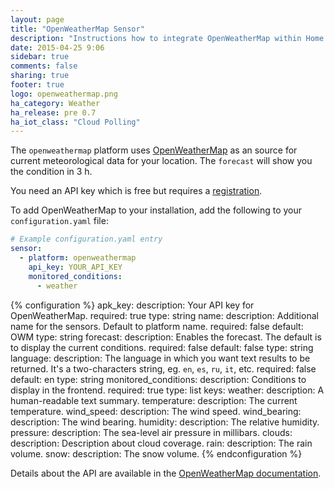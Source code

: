 ```yaml
---
layout: page
title: "OpenWeatherMap Sensor"
description: "Instructions how to integrate OpenWeatherMap within Home Assistant."
date: 2015-04-25 9:06
sidebar: true
comments: false
sharing: true
footer: true
logo: openweathermap.png
ha_category: Weather
ha_release: pre 0.7
ha_iot_class: "Cloud Polling"
---
```



The `openweathermap` platform uses [OpenWeatherMap](http://openweathermap.org/) as an source for current meteorological data for your location. The `forecast` will show you the condition in 3 h. 

You need an API key which is free but requires a [registration](http://home.openweathermap.org/users/sign_up).

To add OpenWeatherMap to your installation, add the following to your `configuration.yaml` file:

```yaml
# Example configuration.yaml entry
sensor:
  - platform: openweathermap
    api_key: YOUR_API_KEY
    monitored_conditions:
      - weather
```

{% configuration %}
  apk_key:
    description: Your API key for OpenWeatherMap.
    required: true
    type: string
  name:
    description: Additional name for the sensors. Default to platform name.
    required: false
    default: OWM
    type: string
  forecast:
    description: Enables the forecast. The default is to display the current conditions.
    required: false
    default: false
    type: string
  language:
    description: The language in which you want text results to be returned. It's a two-characters string, eg. `en`, `es`, `ru`, `it`, etc.
    required: false
    default: en
    type: string
  monitored_conditions:
    description: Conditions to display in the frontend.
    required: true
    type: list
    keys:
      weather:
        description: A human-readable text summary.
      temperature:
        description: The current temperature.
      wind_speed:
        description: The wind speed.
      wind_bearing:
        description: The wind bearing.
      humidity:
        description: The relative humidity.
      pressure:
        description: The sea-level air pressure in millibars.
      clouds:
        description: Description about cloud coverage.
      rain:
        description: The rain volume.
      snow:
        description: The snow volume.
{% endconfiguration %}

Details about the API are available in the [OpenWeatherMap documentation](http://openweathermap.org/api).
